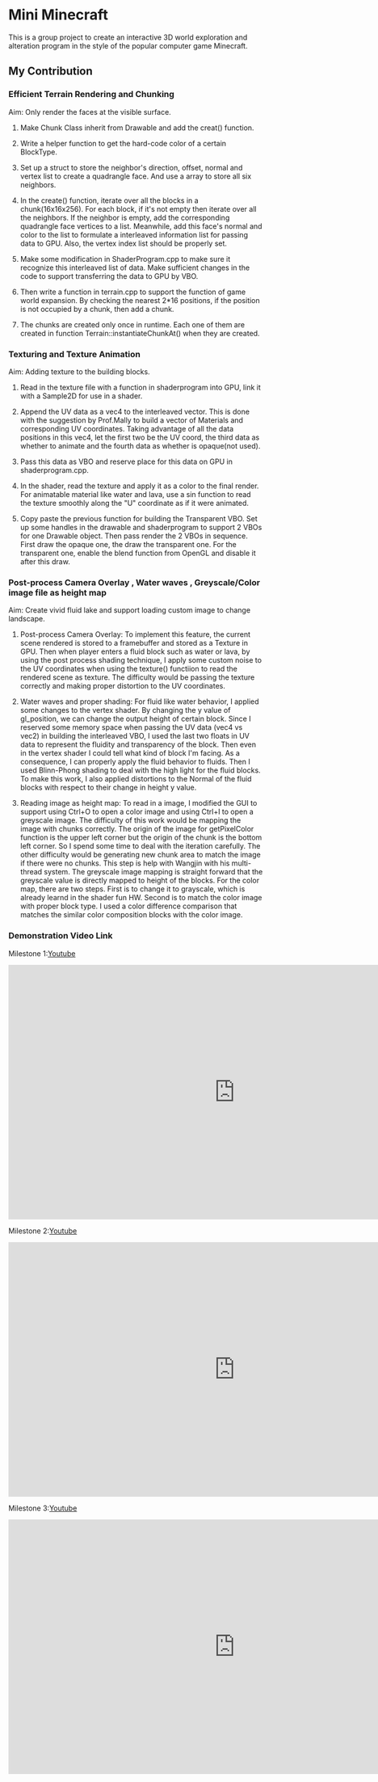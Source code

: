 # Mini Minecraft
This is a group project to create an interactive 3D world exploration and alteration program in the style of the popular computer game Minecraft. 
## My Contribution 
### Efficient Terrain Rendering and Chunking
Aim: Only render the faces at the visible surface.


1. Make Chunk Class inherit from Drawable and add the creat() function.

2. Write a helper function to get the hard-code color of a certain BlockType.

3. Set up a struct to store the neighbor's direction, offset, normal and vertex list to create a quadrangle face. And use a array to store all six neighbors.

4. In the create() function, iterate over all the blocks in a chunk(16x16x256). For each block, if it's not empty then iterate over all the neighbors. If the neighbor is empty, add the corresponding quadrangle face vertices to a list. Meanwhile, add this face's normal and color to the list to formulate a interleaved information list for passing data to GPU. Also, the vertex index list should be properly set.

5. Make some modification in ShaderProgram.cpp to make sure it recognize this interleaved list of data. Make sufficient changes in the code to support transferring the data to GPU by VBO.

6. Then write a function in terrain.cpp to support the function of game world expansion. By checking the nearest 2*16 positions, if the position is not occupied by a chunk, then add a chunk.

7. The chunks are created only once in runtime. Each one of them are created in function Terrain::instantiateChunkAt() when they are created.
### Texturing and Texture Animation
Aim: Adding texture to the building blocks.


1. Read in the texture file with a function in shaderprogram into GPU, link it with a Sample2D for use in a shader.

2. Append the UV data as a vec4 to the interleaved vector. 
This is done with the suggestion by Prof.Mally to build a vector of Materials and corresponding UV coordinates. Taking advantage of all the data positions in this vec4, let the first two be the UV coord, the third data as whether to animate and the fourth data as whether is opaque(not used).


3. Pass this data as VBO and reserve place for this data on GPU in shaderprogram.cpp.

4. In the shader, read the texture and apply it as a color to the final render. For animatable material like water and lava, use a sin function to read the texture smoothly along the "U" coordinate as if it were animated.

5. Copy paste the previous function for building the Transparent VBO. Set up some handles in the drawable and shaderprogram to support 2 VBOs for one 
Drawable object. Then pass render the 2 VBOs in sequence. First draw the opaque one, the draw the transparent one. For the transparent one, enable the blend function from OpenGL and disable it after this draw. 


### Post-process Camera Overlay , Water waves , Greyscale/Color image file as height map
Aim: Create vivid fluid lake and support loading custom image to change landscape.


1. Post-process Camera Overlay: To implement this feature, the current scene rendered is stored to a framebuffer and stored as a Texture in GPU. Then when player enters a fluid block such as water or lava, by using the post process shading technique, I apply some custom noise to the UV coordinates when using the texture() functiion to read the rendered scene as texture. The difficulty would be passing the texture correctly and making proper distortion to the UV coordinates. 

2. Water waves and proper shading: For fluid like water behavior, I applied some changes to the vertex shader. By changing the y value of gl_position, we can change the output height of certain block. Since I reserved some memory space when passing the UV data (vec4 vs vec2) in building the interleaved VBO, I used the last two floats in UV data to represent the fluidity and transparency of the block. Then even in the vertex shader I could tell what kind of block I'm facing. As a consequence, I can properly apply the fluid behavior to fluids. Then I used Blinn-Phong shading to deal with the high light for the fluid blocks. To make this work, I also applied distortions to the Normal of the fluid blocks with respect to their change in height y value.

3. Reading image as height map: To read in a image, I modified the GUI to support using Ctrl+O to open a color image and using Ctrl+I to open a greyscale image. The difficulty of this work would be mapping the image with chunks correctly. The origin of the image for getPixelColor function is the upper left corner but the origin of the chunk is the bottom left corner. So I spend some time to deal with the iteration carefully. The other difficulty would be generating new chunk area to match the image if there were no chunks. This step is help with Wangjin with his multi-thread system. The greyscale image mapping is straight forward that the greyscale value is directly mapped to height of the blocks. For the color map, there are two steps. First is to change it to grayscale, which is already learnd in the shader fun HW. Second is to match the color image with proper block type. I used a color difference comparison that matches the similar color composition blocks with the color image.

### Demonstration Video Link
Milestone 1:[Youtube](https://www.youtube.com/watch?v=on543jdF1_M)
<iframe width="896" height="504" src="https://www.youtube.com/watch?v=on543jdF1_M" title="YouTube video player" frameborder="0" allow="accelerometer; autoplay; clipboard-write; encrypted-media; gyroscope; picture-in-picture" allowfullscreen></iframe>


Milestone 2:[Youtube](https://www.youtube.com/watch?v=gHd7pCU9_6I)
<iframe width="896" height="504" src="https://www.youtube.com/watch?v=gHd7pCU9_6I" title="YouTube video player" frameborder="0" allow="accelerometer; autoplay; clipboard-write; encrypted-media; gyroscope; picture-in-picture" allowfullscreen></iframe>


Milestone 3:[Youtube](https://www.youtube.com/watch?v=uU9GbxQBwPU)
<iframe width="896" height="504" src="https://www.youtube.com/watch?v=uU9GbxQBwPU" title="YouTube video player" frameborder="0" allow="accelerometer; autoplay; clipboard-write; encrypted-media; gyroscope; picture-in-picture" allowfullscreen></iframe>

